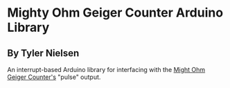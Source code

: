 # Mighty Ohm Geiger Counter Arduino Library 
By Tyler Nielsen 
---------------------
An interrupt-based Arduino library for interfacing with the [Might Ohm Geiger Counter's](https://mightyohm.com/blog/products/geiger-counter/) "pulse" output. 

